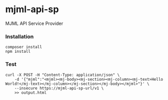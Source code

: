 # mjml-api-sp
MJML API Service Provider

### Installation

```shell script
composer install
npm install
```

### Test

```shell script
curl -X POST -H "Content-Type: application/json" \
    -d '{"mjml":"<mjml><mj-body><mj-section><mj-column><mj-text>Hello World!</mj-text></mj-column></mj-section></mj-body></mjml>"}' \
    --insecure https://mjml-api-sp-url/v1 \
    >> output.html
```
